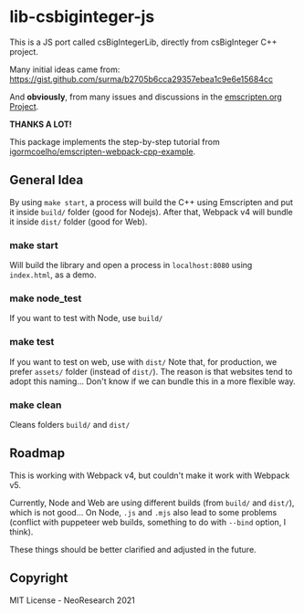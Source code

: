 # lib-csbiginteger-js

This is a JS port called csBigIntegerLib, directly from csBigInteger C++ project.

Many initial ideas came from: https://gist.github.com/surma/b2705b6cca29357ebea1c9e6e15684cc

And **obviously**, from many issues and discussions in the [emscripten.org Project](https://github.com/emscripten-core/emscripten).

**THANKS A LOT!**

This package implements the step-by-step tutorial from [igormcoelho/emscripten-webpack-cpp-example](https://github.com/igormcoelho/emscripten-webpack-cpp-example).

## General Idea

By using `make start`, a process will build the C++ using Emscripten and put it inside `build/` folder (good for Nodejs). After that, Webpack v4 will bundle it inside `dist/` folder (good for Web).

### make start

Will build the library and open a process in `localhost:8080` using `index.html`, as a demo.

###  make node_test

If you want to test with Node, use `build/`

### make test

If you want to test on web, use with `dist/`
Note that, for production, we prefer `assets/` folder (instead of `dist/`).
The reason is that websites tend to adopt this naming... Don't know if we can bundle this in a more flexible way.

### make clean

Cleans folders `build/` and `dist/`

## Roadmap

This is working with Webpack v4, but couldn't make it work with Webpack v5.

Currently, Node and Web are using different builds (from `build/` and `dist/`), which is not good...
On Node, `.js` and `.mjs` also lead to some problems (conflict with puppeteer web builds, something to do with `--bind` option, I think).

These things should be better clarified and adjusted in the future.

## Copyright

MIT License - NeoResearch 2021
    
